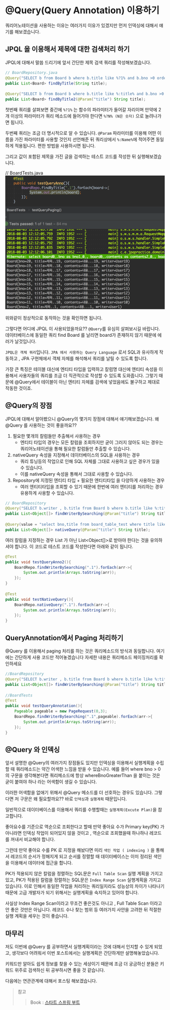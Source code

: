 # @Query(Query Annotation) 이용하기

쿼리어노테이션을 사용하는 이유는 여러가지 이유가 있겠지만 먼저 인덱싱에 대해서 얘기를 해보겠습니다.

## JPQL 을 이용해서 제목에 대한 검색처리 하기 

JPQL에 대해서 말씀 드리기에 앞서 간단한 제목 검색 쿼리를 작성해보겠습니다.

```java
// BoardRepository.java
@Query("SELECT b from Board b where b.title like %?1% and b.bno >0 order by b.bno DESC")
public List<Board> findByTitle(String title);

@Query("SELECT b from Board b where b.title like %:title% and b.bno >0 order by b.bno DESC")
public List<Board> findByTitle2(@Param("title") String title);

```

첫번째 쿼리를 살펴보면 중간에 `%?1%` 는 함수의 파라미터가 들어갈 자리이며 만약에 2개 이상의 파라미터가 쿼리 메소드에 들어가야 한다면 `%?N% (N은 숫자)` 으로 늘려나가면 됩니다. 

두번째 쿼리는 조금 더 명시적으로 알 수 있습니다. `@Param` 파라미터를 이용해 어떤 이름을 가진 파라미터를 사용할 것인지 선언해준 뒤 쿼리상에서 `%:Name%`에 적어주면 동일하게 적용됩니다. 편한 방법을 사용하시면 됩니다.

그리고 값이 포함된 제목을 가진 글을 검색하는 테스트 코드를 작성한 뒤 실행해보겠습니다.

// BoardTests.java
![QAno_img1](./imgs/QAno_img1.png)

위와같이 정상적으로 동작하는 것을 확인하면 됩니다. 

그렇다면 어디에 JPQL 이 사용되었을까요?? `@Query`를 유심히 살펴보시길 바랍니다. 데이터베이스에 동일한 쿼리 find Board 를 날리면 board가 존재하지 않기 때문에 에러가 날것입니다. 

`JPQL은 객체 쿼리`입니다. `JPA 에서 사용하는 Query Language` 로서 SQL과 유사하게 작동하고 , JPA 구현체에서 객체 자체를 해석해서 쿼리를 날릴 수 있도록 합니다.

가장 큰 특징은 테이블 대신에 엔티티 타입을 입력하고 칼럼명 대신에 엔티티 속성을 이용해서 사용자들의 쿼리를 조금 더 직관적으로 작성할 수 있도록 도와줍니다. 그렇기 때문에 @Query에서 테이블이 아닌 엔티티 자체를 검색에 넣었음에도 불구하고 제대로 작동한 것이죠. 

## @Query의 장점

JPQL에 대해서 알아봤으니 @Query의 몇가지 장점에 대해서 얘기해보겠습니다. 왜 @Query 를 사용하는 것이 좋을까요??

1. 필요한 몇개의 칼럼들만 추출해서 사용하는 경우
    - 엔티티 타입의 경우는 모든 칼럼을 조회하지만 굳이 그러지 않아도 되는 경우는 쿼리어노테이션을 통해 필요한 칼럼들만 추출할 수 있습니다.
1. nativeQuery 속성을 지정해서 데이터베이스의 SQL을 사용하는 경우
    - 쿼리 튜닝등의 작업으로 인해 SQL 자체를 그대로 사용하고 싶은 경우가 있을 수 있습니다.
    - 이를 nativeQuery 속성을 통해서 그대로 사용할 수 있습니다.
1. Repository에 지정된 엔티티 타입 + 필요한 엔티티타입 을 다양하게 사용하는 경우
    - 여러 엔티티타입을 조회할 수 있기 때문에 한번에 여러 엔티티를 처리하는 경우 유용하게 사용할 수 있습니다.

```java
// BoardRepository
@Query("SELECT b.writer , b.title from Board b where b.title like %:title% and b.bno >0 order by b.bno DESC")
public List<Object[]> findWriterBySearching(@Param("title") String title);

@Query(value = "select bno,title from board_table_test where title like CONCAT('%',:title,'%')",nativeQuery = true)
public List<Object[]> nativeQuery(@Param("title") String title);
```

여러 칼럼을 지정하는 경우 List<Board> 가 아닌 List<Object[]>로 받아야 한다는 것을 유의하셔야 합니다. 이 코드로 테스트 코드를 작성한다면 아래와 같이 됩니다.

```java
@Test
public void testQueryAnno2(){
    BoardRepo.findWriterBySearching(".1").forEach(arr->{
        System.out.println(Arrays.toString(arr));
    });
}

@Test
public void testNativeQuery(){
    BoardRepo.nativeQuery(".1").forEach(arr->{
        System.out.println(Arrays.toString(arr));
    });
}
```


## QueryAnnotation에서 Paging 처리하기

@Query 를 이용해서 paging 처리를 하는 것은 쿼리메소드의 방식과 동일합니다. 여기에는 간단하게 사용 코드만 적어놓겠습니다 자세한 내용은 쿼리메소드 페이징처리를 확인하세요

```java
//BoardRepository
@Query("SELECT b.writer , b.title from Board b where b.title like %:title% and b.bno >0 order by b.bno DESC")
public List<Object[]> findWriterBySearching(@Param("title") String title , Pageable paging);

//BoardTests
@Test
public void testQueryAnnotation(){
    Pageable pageable = new PageRequest(0,3);
    BoardRepo.findWriterBySearching(".1",pageable).forEach(arr->{
        System.out.println(Arrays.toString(arr));
    });
}
```

## @Query 와 인덱싱

앞서 설명한 @Query의 여러가지 장점들도 있지만 인덱싱을 이용해서 실행계획을 수립할 때 쿼리메소드는 약간 어색한 느낌을 받을 수 있습니다. 예를 들어 where bno > 0 의 구문을 생각해본다면 쿼리메소드에 항상 whereBnoGreaterThan 을 붙이는 것은 굳이 붙여야 하나 라는 어색함이 생길 수 있습니다. 

이러한 어색함을 없애기 위해서 @Query 메소드를 더 선호하는 경우도 있습니다. 그렇다면 저 구문은 왜 필요할까요?? 바로 `인덱싱`과 `실행계획` 때문입니다.

일반적으로 데이터베이스를 이용해서 쿼리를 수행할때는 `실행계획(Excute Plan)`을 참고합니다. 

좋아요수를 기준으로 역순으로 조회한다고 할때 만약 좋아요 수가 Primary key(PK) 가 아니라면 인덱싱 작업이 되어있지 않을 것이고 , 역순으로 조회했을때 하나하나 레코드를 꺼내서 비교해야 합니다.

그런데 만약 좋아요 수를 PK 로 지정을 해놨다면 미리 `색인 작업 ( indexing )` 을 통해서 레코드의 순서가 정해지게 되고 순서를 정렬할 때 데이터베이스는 이미 정리된 색인을 이용해서 데이터에 접근을 합니다.

PK가 적용되지 않은 칼럼을 정렬하는 SQL문은 `Full Table Scan` 실행 계획을 가지고 있고, PK가 적용된 칼럼을 정렬하는 SQL문은 
`Index Range Scan` 실행계획을 가지고 있습니다. 이로 인해서 동일한 작업을 처리하는 쿼리일지라도 성능상의 차이가 나타나기 때문에 고급 개발자가 되기 위해서는 실행계획을 숙지하고 있어야 합니다.

사실상 Index Range Scan이라고 무조건 좋은것도 아니고 , Full Table Scan 이라고 안 좋은 것만은 아닙니다. 레코드 수나 찾는 범위 등 여러가지 사안을 고려한 뒤 적절한 실행 계획을 세우는 것이 좋습니다.

## 마무리

저도 이번에 @Query 를 공부하면서 실행계획이라는 것에 대해서 인지할 수 있게 되었고, 생각보다 어려워서 이번 포스트에서는 실행계획은 간단하게만 설명해놓았습니다.

키워드만 알아도 쉽게 정보를 찾을 수 있는 세상이기 때문에 조금 더 궁금하신 분들은 키워드 위주로 검색하신 뒤 공부하시면 좋을 것 같습니다.

다음에는 연관관계에 대해서 포스팅 해보겠습니다.

> 참고 
>> Book    : [스타트 스프링 부트](http://www.namgarambooks.co.kr/entry/8-%EC%8A%A4%ED%83%80%ED%8A%B8-%EC%8A%A4%ED%94%84%EB%A7%81-%EB%B6%80%ED%8A%B8?category=584781) <br>